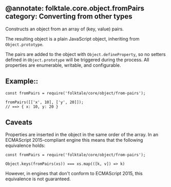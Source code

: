 @annotate: folktale.core.object.fromPairs
category: Converting from other types
---
Constructs an object from an array of (key, value) pairs.

 The resulting object is a plain JavaScript object, inheriting from
`Object.prototype`.

The pairs are added to the object with `Object.defineProperty`, so no setters
defined in `Object.prototype` will be triggered during the process. All
properties are enumerable, writable, and configurable.


## Example::

    const fromPairs = require('folktale/core/object/from-pairs');

    fromPairs([['x', 10], ['y', 20]]);
    // ==> { x: 10, y: 20 }


## Caveats

Properties are inserted in the object in the same order of the array. In an
ECMAScript 2015-compliant engine this means that the following equivalence
holds:

    const fromPairs = require('folktale/core/object/from-pairs');

    Object.keys(fromPairs(xs)) === xs.map(([k, v]) => k)

However, in engines that don't conform to ECMAScript 2015, this equivalence
is not guaranteed.

